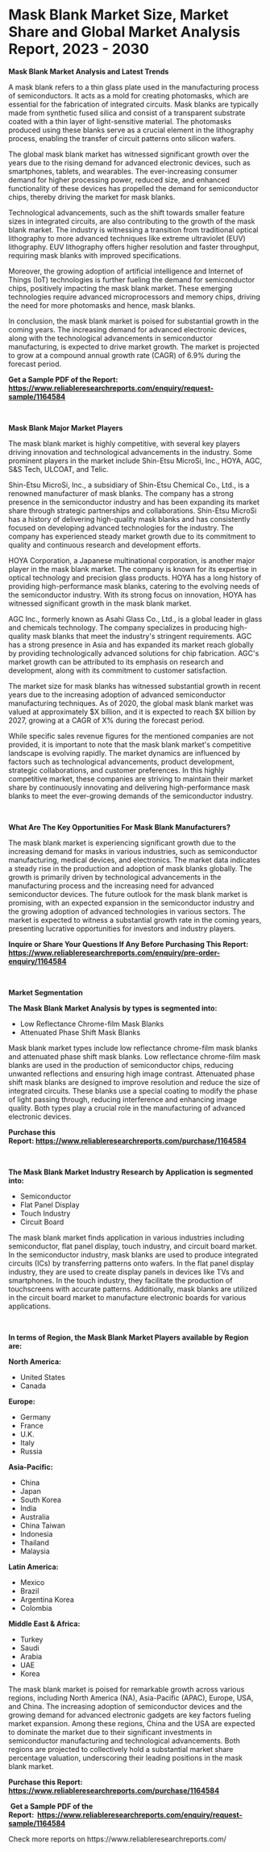 <p><h1>Mask Blank Market Size, Market Share and Global Market Analysis Report, 2023 - 2030</h1></p><p><strong>Mask Blank Market Analysis and Latest Trends</strong></p>
<p><p>A mask blank refers to a thin glass plate used in the manufacturing process of semiconductors. It acts as a mold for creating photomasks, which are essential for the fabrication of integrated circuits. Mask blanks are typically made from synthetic fused silica and consist of a transparent substrate coated with a thin layer of light-sensitive material. The photomasks produced using these blanks serve as a crucial element in the lithography process, enabling the transfer of circuit patterns onto silicon wafers.</p><p>The global mask blank market has witnessed significant growth over the years due to the rising demand for advanced electronic devices, such as smartphones, tablets, and wearables. The ever-increasing consumer demand for higher processing power, reduced size, and enhanced functionality of these devices has propelled the demand for semiconductor chips, thereby driving the market for mask blanks.</p><p>Technological advancements, such as the shift towards smaller feature sizes in integrated circuits, are also contributing to the growth of the mask blank market. The industry is witnessing a transition from traditional optical lithography to more advanced techniques like extreme ultraviolet (EUV) lithography. EUV lithography offers higher resolution and faster throughput, requiring mask blanks with improved specifications.</p><p>Moreover, the growing adoption of artificial intelligence and Internet of Things (IoT) technologies is further fueling the demand for semiconductor chips, positively impacting the mask blank market. These emerging technologies require advanced microprocessors and memory chips, driving the need for more photomasks and hence, mask blanks.</p><p>In conclusion, the mask blank market is poised for substantial growth in the coming years. The increasing demand for advanced electronic devices, along with the technological advancements in semiconductor manufacturing, is expected to drive market growth. The market is projected to grow at a compound annual growth rate (CAGR) of 6.9% during the forecast period.</p></p>
<p><strong>Get a Sample PDF of the Report:&nbsp; <a href="https://www.reliableresearchreports.com/enquiry/request-sample/1164584">https://www.reliableresearchreports.com/enquiry/request-sample/1164584</a></strong></p>
<p>&nbsp;</p>
<p><strong>Mask Blank Major Market Players</strong></p>
<p><p>The mask blank market is highly competitive, with several key players driving innovation and technological advancements in the industry. Some prominent players in the market include Shin-Etsu MicroSi, Inc., HOYA, AGC, S&S Tech, ULCOAT, and Telic.</p><p>Shin-Etsu MicroSi, Inc., a subsidiary of Shin-Etsu Chemical Co., Ltd., is a renowned manufacturer of mask blanks. The company has a strong presence in the semiconductor industry and has been expanding its market share through strategic partnerships and collaborations. Shin-Etsu MicroSi has a history of delivering high-quality mask blanks and has consistently focused on developing advanced technologies for the industry. The company has experienced steady market growth due to its commitment to quality and continuous research and development efforts.</p><p>HOYA Corporation, a Japanese multinational corporation, is another major player in the mask blank market. The company is known for its expertise in optical technology and precision glass products. HOYA has a long history of providing high-performance mask blanks, catering to the evolving needs of the semiconductor industry. With its strong focus on innovation, HOYA has witnessed significant growth in the mask blank market.</p><p>AGC Inc., formerly known as Asahi Glass Co., Ltd., is a global leader in glass and chemicals technology. The company specializes in producing high-quality mask blanks that meet the industry's stringent requirements. AGC has a strong presence in Asia and has expanded its market reach globally by providing technologically advanced solutions for chip fabrication. AGC's market growth can be attributed to its emphasis on research and development, along with its commitment to customer satisfaction.</p><p>The market size for mask blanks has witnessed substantial growth in recent years due to the increasing adoption of advanced semiconductor manufacturing techniques. As of 2020, the global mask blank market was valued at approximately $X billion, and it is expected to reach $X billion by 2027, growing at a CAGR of X% during the forecast period.</p><p>While specific sales revenue figures for the mentioned companies are not provided, it is important to note that the mask blank market's competitive landscape is evolving rapidly. The market dynamics are influenced by factors such as technological advancements, product development, strategic collaborations, and customer preferences. In this highly competitive market, these companies are striving to maintain their market share by continuously innovating and delivering high-performance mask blanks to meet the ever-growing demands of the semiconductor industry.</p></p>
<p>&nbsp;</p>
<p><strong>What Are The Key Opportunities For Mask Blank Manufacturers?</strong></p>
<p><p>The mask blank market is experiencing significant growth due to the increasing demand for masks in various industries, such as semiconductor manufacturing, medical devices, and electronics. The market data indicates a steady rise in the production and adoption of mask blanks globally. The growth is primarily driven by technological advancements in the manufacturing process and the increasing need for advanced semiconductor devices. The future outlook for the mask blank market is promising, with an expected expansion in the semiconductor industry and the growing adoption of advanced technologies in various sectors. The market is expected to witness a substantial growth rate in the coming years, presenting lucrative opportunities for investors and industry players.</p></p>
<p><strong>Inquire or Share Your Questions If Any Before Purchasing This Report: <a href="https://www.reliableresearchreports.com/enquiry/pre-order-enquiry/1164584">https://www.reliableresearchreports.com/enquiry/pre-order-enquiry/1164584</a></strong></p>
<p>&nbsp;</p>
<p><strong>Market Segmentation</strong></p>
<p><strong>The Mask Blank Market Analysis by types is segmented into:</strong></p>
<p><ul><li>Low Reflectance Chrome-film Mask Blanks</li><li>Attenuated Phase Shift Mask Blanks</li></ul></p>
<p><p>Mask blank market types include low reflectance chrome-film mask blanks and attenuated phase shift mask blanks. Low reflectance chrome-film mask blanks are used in the production of semiconductor chips, reducing unwanted reflections and ensuring high image contrast. Attenuated phase shift mask blanks are designed to improve resolution and reduce the size of integrated circuits. These blanks use a special coating to modify the phase of light passing through, reducing interference and enhancing image quality. Both types play a crucial role in the manufacturing of advanced electronic devices.</p></p>
<p><strong>Purchase this Report:&nbsp;<a href="https://www.reliableresearchreports.com/purchase/1164584">https://www.reliableresearchreports.com/purchase/1164584</a></strong></p>
<p>&nbsp;</p>
<p><strong>The Mask Blank Market Industry Research by Application is segmented into:</strong></p>
<p><ul><li>Semiconductor</li><li>Flat Panel Display</li><li>Touch Industry</li><li>Circuit Board</li></ul></p>
<p><p>The mask blank market finds application in various industries including semiconductor, flat panel display, touch industry, and circuit board market. In the semiconductor industry, mask blanks are used to produce integrated circuits (ICs) by transferring patterns onto wafers. In the flat panel display industry, they are used to create display panels in devices like TVs and smartphones. In the touch industry, they facilitate the production of touchscreens with accurate patterns. Additionally, mask blanks are utilized in the circuit board market to manufacture electronic boards for various applications.</p></p>
<p>&nbsp;</p>
<p><strong>In terms of Region, the Mask Blank Market Players available by Region are:</strong></p>
<p>
    <p> <strong> North America: </strong>
        <ul>
            <li>United States</li>
            <li>Canada</li>
        </ul>
        </p> 
    <p> <strong> Europe: </strong>
        <ul>
            <li>Germany</li>
            <li>France</li>
            <li>U.K.</li>
            <li>Italy</li>
            <li>Russia</li>
        </ul>
        </p> 
    <p> <strong> Asia-Pacific: </strong>
        <ul>
            <li>China</li>
            <li>Japan</li>
            <li>South Korea</li>
            <li>India</li>
            <li>Australia</li>
            <li>China Taiwan</li>
            <li>Indonesia</li>
            <li>Thailand</li>
            <li>Malaysia</li>
        </ul>
        </p> 
    <p> <strong> Latin America: </strong>
        <ul>
            <li>Mexico</li>
            <li>Brazil</li>
            <li>Argentina Korea</li>
            <li>Colombia</li>
        </ul>
        </p> 
    <p> <strong> Middle East & Africa: </strong>
        <ul>
            <li>Turkey</li>
            <li>Saudi</li>
            <li>Arabia</li>
            <li>UAE</li>
            <li>Korea</li>
        </ul>
    </p>
    </p>
<p><p>The mask blank market is poised for remarkable growth across various regions, including North America (NA), Asia-Pacific (APAC), Europe, USA, and China. The increasing adoption of semiconductor devices and the growing demand for advanced electronic gadgets are key factors fueling market expansion. Among these regions, China and the USA are expected to dominate the market due to their significant investments in semiconductor manufacturing and technological advancements. Both regions are projected to collectively hold a substantial market share percentage valuation, underscoring their leading positions in the mask blank market.</p></p>
<p><strong>Purchase this Report: <a href="https://www.reliableresearchreports.com/purchase/1164584">https://www.reliableresearchreports.com/purchase/1164584</a></strong></p>
<p>&nbsp;<strong>Get a Sample PDF of the Report:&nbsp;&nbsp;<a href="https://www.reliableresearchreports.com/enquiry/request-sample/1164584">https://www.reliableresearchreports.com/enquiry/request-sample/1164584</a></strong></p>
<p><strong></strong></p>
<p>Check more reports on https://www.reliableresearchreports.com/</p>